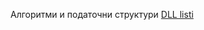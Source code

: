 Алгоритми и податочни структури
<a href="https://github.com/SavikjMilosh/AIPS/tree/6ff7a2d3150a80a08bfaba85d798d83512792f16/DLL%20List">DLL listi</a>
